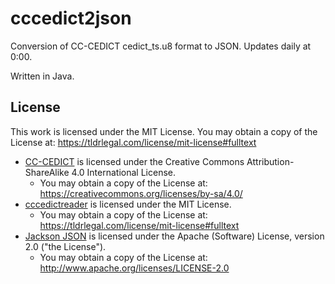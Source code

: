 # cccedict2json

Conversion of CC-CEDICT cedict_ts.u8 format to JSON. Updates daily at 0:00.

Written in Java.

## License

This work is licensed under the MIT License. You may obtain a copy of the License at: https://tldrlegal.com/license/mit-license#fulltext

* [CC-CEDICT](https://www.mdbg.net/chinese/dictionary?page=cedict) is licensed under the Creative Commons Attribution-ShareAlike 4.0 International License.
    * You may obtain a copy of the License at: https://creativecommons.org/licenses/by-sa/4.0/
* [cccedictreader](https://github.com/sahlaysta/cccedictreader) is licensed under the MIT License.
    * You may obtain a copy of the License at: https://tldrlegal.com/license/mit-license#fulltext
* [Jackson JSON](https://github.com/FasterXML/jackson-core) is licensed under the Apache (Software) License, version 2.0 ("the License").
    * You may obtain a copy of the License at: http://www.apache.org/licenses/LICENSE-2.0
